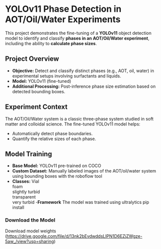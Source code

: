 # YOLOv11 Phase Detection in AOT/Oil/Water Experiments

This project demonstrates the fine-tuning of a **YOLOv11** object detection model to identify and classify **phases in an AOT/Oil/Water experiment**, 
including the ability to **calculate phase sizes**.

## Project Overview

- **Objective:** Detect and classify distinct phases (e.g., AOT, oil, water) in experimental setups involving surfactants and liquids.
- **Model:** YOLOv11 (fine-tuned)
- **Additional Processing:** Post-inference phase size estimation based on detected bounding boxes.

## Experiment Context

The AOT/Oil/Water system is a classic three-phase system studied in soft matter and colloidal science. The fine-tuned YOLOv11 model helps:

- Automatically detect phase boundaries.
- Quantify the relative sizes of each phase.

##  Model Training

- **Base Model:** YOLOv11 pre-trained on COCO
- **Custom Dataset:** Manually labeled images of the AOT/oil/water system using bounding boxes with the roboflow tool
- **Classes:**
  Vial  
  foam  
  slightly turbid  
  transparent  
  very turbid
-**Framework** The model was trained using ultralytics pip install

###  Download the Model

Download model weights (https://drive.google.com/file/d/13nk2bEvdwddsLIPN1D6EZjZWgze-5aw_/view?usp=sharing)
